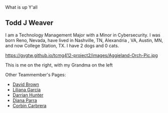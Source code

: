 What is up Y'all

## Todd J Weaver
I am a Technology Management Major with a Minor in Cybersecurity. I was born Reno, Nevada, have lived in Nashville, TN, Alexandria , VA, Austin, MN, and now College Station, TX. I have 2 dogs and 0 cats.

https://gvgtw.github.io/tcmg412-project2/images/Aggieland-Orch-Pic.jpg

This is me on the right, with my Grandma on the left

Other Teammember's Pages:
 * [David Brown](https://gvgtw.github.io/tcmg412-project2/David)
 * [Liliana Garcia](https://gvgtw.github.io/tcmg412-project2/liliana)
 * [Darrian Hunter](https://gvgtw.github.io/tcmg412-project2/Darrian)
 * [Diana Parra](https://gvgtw.github.io/tcmg412-project2/Diana)
 * [Corbin Carbrera](https://gvgtw.github.io/tcmg412-project2/index)
